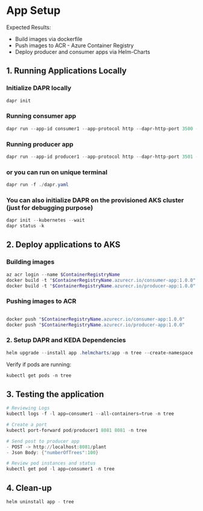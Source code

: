 # App Setup

Expected Results:

- Build images via dockerfile
- Push images to ACR - Azure Container Registry
- Deploy producer and consumer apps via Helm-Charts

## 1. Running Applications Locally

### Initialize DAPR locally

```powershell
dapr init
```

### Running consumer app

```powershell
dapr run --app-id consumer1 --app-protocol http --dapr-http-port 3500 --app-port 8080  --resources-path .dapr/resources -- go run ./cmd/consumer
```

### Running producer app

```powershell
dapr run --app-id producer1 --app-protocol http --dapr-http-port 3501 --resources-path .dapr/resources -- go run ./cmd/producer
```

### or you can run on unique terminal

```powershell
dapr run -f ./dapr.yaml
```

### You can also initialize DAPR on the provisioned AKS cluster (just for debugging purpose)

```powershell
dapr init --kubernetes --wait
dapr status -k
```

## 2. Deploy applications to AKS

### Building images

```powershell
az acr login --name $ContainerRegistryName
docker build -t "$ContainerRegistryName.azurecr.io/consumer-app:1.0.0" -f cmd/consumer/dockerfile .
docker build -t "$ContainerRegistryName.azurecr.io/producer-app:1.0.0" -f cmd/producer/dockerfile .
```

### Pushing images to ACR

```powershell

docker push "$ContainerRegistryName.azurecr.io/consumer-app:1.0.0" 
docker push "$ContainerRegistryName.azurecr.io/producer-app:1.0.0" 
```

### 2. Setup DAPR and KEDA Dependencies

```powershell
helm upgrade --install app .helmcharts/app -n tree --create-namespace
```

Verify if pods are running:

```powershell
kubectl get pods -n tree
```

## 3. Testing the application

```powershell
# Reviewing Logs
kubectl logs -f -l app=consumer1 --all-containers=true -n tree

# Create a port
kubectl port-forward pod/producer1 8081 8081 -n tree

# Send post to producer app
- POST -> http://localhost:8081/plant
- Json Body: {"numberOfTrees":100}

# Review pod instances and status
kubectl get pod -l app=consumer1 -n tree
```

## 4. Clean-up

```powershell
helm uninstall app - tree
```
